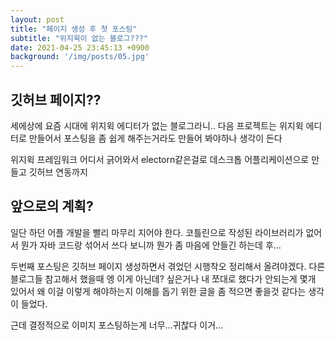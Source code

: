 ```yaml
---
layout: post
title: "페이지 생성 후 첫 포스팅"
subtitle: "위지윅이 없는 블로그???"
date: 2021-04-25 23:45:13 +0900
background: '/img/posts/05.jpg'
---
```

<h2 class="section-heading">깃허브 페이지??</h2>
<p>세에상에 요즘 시대에 위지윅 에디터가 없는 블로그라니.. 다음 프로젝트는 위지윅 에디터로 만들어서 포스팅을 좀 쉽게 해주는거라도 만들어 봐야하나 생각이 든다</p>
<p>위지윅 프레임워크 어디서 긁어와서 electorn같은걸로  데스크톱 어플리케이션으로 만들고 깃허브 연동까지 </p>
<h2 class="section-heading">앞으로의 계획?</h2>
<p>일단 하던 어플 개발을 빨리 마무리 지어야 한다. 코틀린으로 작성된 라이브러리가 없어서 뭔가 자바 코드랑 섞어서 쓰다 보니까 뭔가 좀 마음에 안들긴 하는데 후...</p>
<p>두번째 포스팅은 깃허브 페이지 생성하면서 겪었던 시행착오 정리해서 올려야겠다. 다른 블로그들 참고해서 했을때 엥 이게 아닌데? 싶은거나 내 쪼대로 했다가 안되는게 몇개 있어서 왜 이걸 이렇게 해야하는지 이해를 돕기 위한 글을 좀 적으면 좋을것 같다는 생각이 들었다.</p>
<p>근데 결정적으로 이미지 포스팅하는게 너무...귀찮다 이거...</p>
